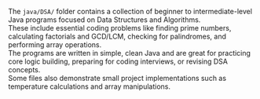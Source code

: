 The `java/DSA/` folder contains a collection of beginner to intermediate-level Java programs focused on Data Structures and Algorithms. <br/>
These include essential coding problems like finding prime numbers, calculating factorials and GCD/LCM, checking for palindromes, and performing array operations.<br/>
The programs are written in simple, clean Java and are great for practicing core logic building, preparing for coding interviews, or revising DSA concepts. <br/>
Some files also demonstrate small project implementations such as temperature calculations and array manipulations.
